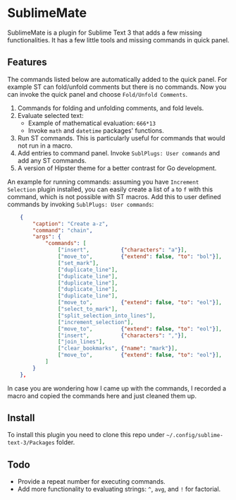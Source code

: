 # SublimeMate

SublimeMate is a plugin for Sublime Text 3 that adds a few missing
functionalities. It has a few little tools and missing commands in quick panel.

## Features

The commands listed below are automatically added to the quick panel. For
example ST can fold/unfold comments but there is no commands. Now you can invoke
the quick panel and choose `Fold/Unfold Comments`.

1. Commands for folding and unfolding comments, and fold levels.
2. Evaluate selected text:
    * Example of mathematical evaluation: `666*13`
    * Invoke `math` and `datetime` packages' functions.
3. Run ST commands. This is particularly useful for commands that would not run
in a macro.
4. Add entries to command panel. Invoke `SublPlugs: User commands` and add any
ST commands.
5. A version of Hipster theme for a better contrast for Go development.

An example for running commands: assuming you have `Increment Selection` plugin
installed, you can easily create a list of `a` to `f` with this command, which
is not possible with ST macros.
Add this to user defined commands by invoking `SublPlugs: User commands`:

```json
    {
        "caption": "Create a-z",
        "command": "chain",
        "args": {
            "commands": [
                ["insert",          {"characters": "a"}],
                ["move_to",         {"extend": false, "to": "bol"}],
                ["set_mark"],
                ["duplicate_line"],
                ["duplicate_line"],
                ["duplicate_line"],
                ["duplicate_line"],
                ["duplicate_line"],
                ["move_to",         {"extend": false, "to": "eol"}],
                ["select_to_mark"],
                ["split_selection_into_lines"],
                ["increment_selection"],
                ["move_to",         {"extend": false, "to": "eol"}],
                ["insert",          {"characters": ","}],
                ["join_lines"],
                ["clear_bookmarks", {"name": "mark"}],
                ["move_to",         {"extend": false, "to": "eol"}],
            ]
        }
    },
```

In case you are wondering how I came up with the commands, I recorded a macro
and copied the commands here and just cleaned them up.

## Install

To install this plugin you need to clone this repo under
`~/.config/sublime-text-3/Packages` folder.

## Todo

* Provide a repeat number for executing commands.
* Add more functionality to evaluating strings: `^`, `avg`, and `!` for factorial.
